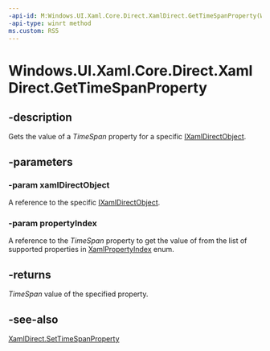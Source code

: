 ```yaml
---
-api-id: M:Windows.UI.Xaml.Core.Direct.XamlDirect.GetTimeSpanProperty(Windows.UI.Xaml.Core.Direct.IXamlDirectObject,Windows.UI.Xaml.Core.Direct.XamlPropertyIndex)
-api-type: winrt method
ms.custom: RS5
---
```


<!-- Method syntax.
public TimeSpan XamlDirect.GetTimeSpanProperty(IXamlDirectObject xamlDirectObject, XamlPropertyIndex propertyIndex)
-->

# Windows.UI.Xaml.Core.Direct.XamlDirect.GetTimeSpanProperty

## -description
Gets the value of a _TimeSpan_ property for a specific [IXamlDirectObject](ixamldirectobject.md).


## -parameters
### -param xamlDirectObject
A reference to the specific [IXamlDirectObject](ixamldirectobject.md).

### -param propertyIndex
A reference to the _TimeSpan_ property to get the value of from the list of supported properties in [XamlPropertyIndex](xamlpropertyindex.md) enum.

## -returns
_TimeSpan_ value of the specified property.

## -see-also
[XamlDirect.SetTimeSpanProperty](xamldirect_settimespanproperty_1659016962.md)
